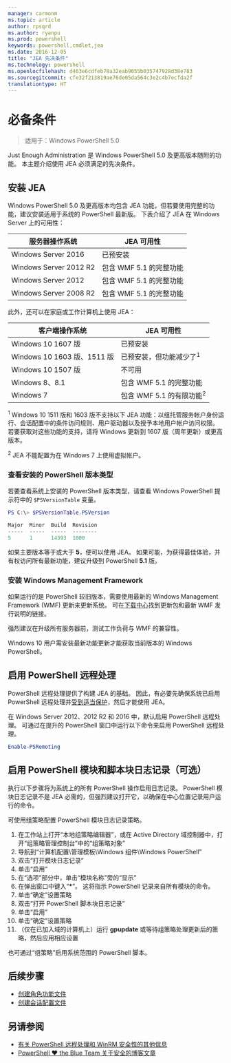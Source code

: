 ```yaml
---
manager: carmonm
ms.topic: article
author: rpsqrd
ms.author: ryanpu
ms.prod: powershell
keywords: powershell,cmdlet,jea
ms.date: 2016-12-05
title: "JEA 先决条件"
ms.technology: powershell
ms.openlocfilehash: d463e6cdfeb78a32eab9055b035747928d38e783
ms.sourcegitcommit: cfe32f213819ae76de05da564c3e2c4b7ecfda2f
translationtype: HT
---
```

# <a name="prerequisites"></a>必备条件

> 适用于：Windows PowerShell 5.0

Just Enough Administration 是 Windows PowerShell 5.0 及更高版本随附的功能。
本主题介绍使用 JEA 必须满足的先决条件。

## <a name="install-jea"></a>安装 JEA
Windows PowerShell 5.0 及更高版本均包含 JEA 功能，但若要使用完整的功能，建议安装适用于系统的 PowerShell 最新版。
下表介绍了 JEA 在 Windows Server 上的可用性：

服务器操作系统   | JEA 可用性
--------------------------|--------------------------------
Windows Server 2016       | 已预安装
Windows Server 2012 R2    | 包含 WMF 5.1 的完整功能
Windows Server 2012       | 包含 WMF 5.1 的完整功能
Windows Server 2008 R2    | 包含 WMF 5.1 的完整功能

此外，还可以在家庭或工作计算机上使用 JEA：

客户端操作系统   | JEA 可用性
--------------------------|-----------------------------------------------------
Windows 10 1607 版           | 已预安装
Windows 10 1603 版、1511 版     | 已预安装，但功能减少了<sup>1</sup>
Windows 10 1507 版           | 不可用
Windows 8、8.1            | 包含 WMF 5.1 的完整功能
Windows 7                 | 包含 WMF 5.1 的有限功能<sup>2</sup>

<sup>1</sup> Windows 10 1511 版和 1603 版不支持以下 JEA 功能：以组托管服务帐户身份运行、会话配置中的条件访问规则、用户驱动器以及授予本地用户帐户访问权限。
若要获取对这些功能的支持，请将 Windows 更新到 1607 版（周年更新）或更高版本。

<sup>2</sup> JEA 不能配置为在 Windows 7 上使用虚拟帐户。

### <a name="check-which-version-of-powershell-is-installed"></a>查看安装的 PowerShell 版本类型
若要查看系统上安装的 PowerShell 版本类型，请查看 Windows PowerShell 提示符中的 `$PSVersionTable` 变量。

```powershell
PS C:\> $PSVersionTable.PSVersion

Major  Minor  Build  Revision
-----  -----  -----  --------
5      1      14393  1000
```

如果主要版本等于或大于 **5**，便可以使用 JEA。
如果可能，为获得最佳体验，并有权访问所有最新功能，建议升级到 PowerShell **5.1** 版。

### <a name="install-windows-management-framework"></a>安装 Windows Management Framework
如果运行的是 PowerShell 较旧版本，需要使用最新的 Windows Management Framework (WMF) 更新来更新系统。
可在[下载中心](https://aka.ms/WMF5)找到更新包和最新 WMF 发行说明的链接。

强烈建议在升级所有服务器前，测试工作负荷与 WMF 的兼容性。

Windows 10 用户需安装最新功能更新才能获取当前版本的 Windows PowerShell。

## <a name="enable-powershell-remoting"></a>启用 PowerShell 远程处理
PowerShell 远程处理提供了构建 JEA 的基础。
因此，有必要先确保系统已启用 PowerShell 远程处理并[受到适当保护](https://msdn.microsoft.com/en-us/powershell/scripting/setup/winrmsecurity)，然后才能使用 JEA。

在 Windows Server 2012、2012 R2 和 2016 中，默认启用 PowerShell 远程处理。
可通过在提升的 PowerShell 窗口中运行以下命令来启用 PowerShell 远程处理。

```powershell
Enable-PSRemoting
```

## <a name="enable-powershell-module-and-script-block-logging-optional"></a>启用 PowerShell 模块和脚本块日志记录（可选）
执行以下步骤将为系统上的所有 PowerShell 操作启用日志记录。
PowerShell 模块日志记录不是 JEA 必需的，但强烈建议打开它，以确保在中心位置记录用户运行的命令。

可使用组策略配置 PowerShell 模块日志记录策略。

1. 在工作站上打开“本地组策略编辑器”，或在 Active Directory 域控制器中，打开“组策略管理控制台”中的“组策略对象”
2. 导航到“计算机配置\\管理模板\\Windows 组件\\Windows PowerShell”
3. 双击“打开模块日志记录”
4. 单击“启用”
5. 在“选项”部分中，单击“模块名称”旁的“显示”
6. 在弹出窗口中键入“**\***”。 这将指示 PowerShell 记录来自所有模块的命令。
7. 单击“确定”设置策略
8. 双击“打开 PowerShell 脚本块日志记录”
9. 单击“启用”
10. 单击“确定”设置策略
11. （仅在已加入域的计算机上）运行 **gpupdate** 或等待组策略处理更新后的策略，然后应用相应设置

也可通过“组策略”启用系统范围的 PowerShell 脚本。

## <a name="next-steps"></a>后续步骤

- [创建角色功能文件](role-capabilities.md)
- [创建会话配置文件](session-configurations.md)

## <a name="see-also"></a>另请参阅
- [有关 PowerShell 远程处理和 WinRM 安全性的其他信息](https://msdn.microsoft.com/en-us/powershell/scripting/setup/winrmsecurity)
- [PowerShell ♥ the Blue Team 关于安全的博客文章](https://blogs.msdn.microsoft.com/powershell/2015/06/09/powershell-the-blue-team/)